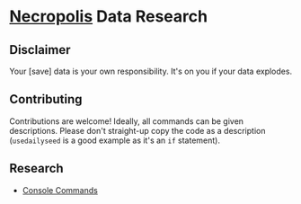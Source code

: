 # [Necropolis](http://store.steampowered.com/app/384490/) Data Research

## Disclaimer

Your [save] data is your own responsibility. It's on you if your data explodes.

## Contributing

Contributions are welcome! Ideally, all commands can be given descriptions. Please don't straight-up copy the code as a description (`usedailyseed` is a good example as it's an `if` statement).

## Research

* [Console Commands](/console.md) 
